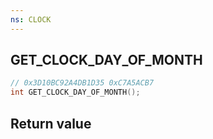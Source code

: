 ```yaml
---
ns: CLOCK
---
```

## GET_CLOCK_DAY_OF_MONTH

```c
// 0x3D10BC92A4DB1D35 0xC7A5ACB7
int GET_CLOCK_DAY_OF_MONTH();
```


## Return value
